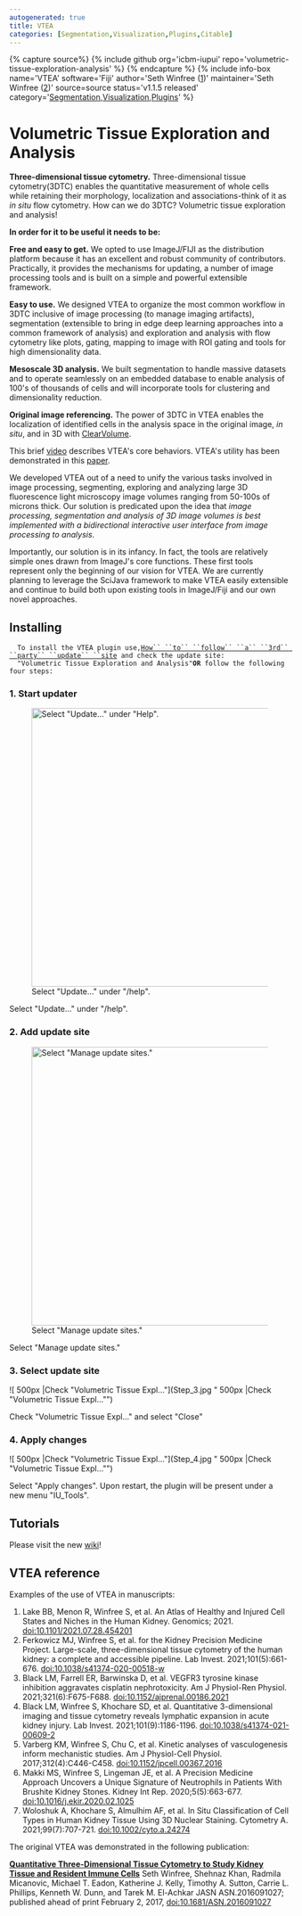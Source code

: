 ```yaml
---
autogenerated: true
title: VTEA
categories: [Segmentation,Visualization,Plugins,Citable]
---
```



{% capture source%}
{% include github org='icbm-iupui' repo='volumetric-tissue-exploration-analysis' %}
{% endcapture %}
{% include info-box name='VTEA' software='Fiji' author='Seth Winfree ([1](mailto:swinfree@unmc.edu))' maintainer='Seth Winfree ([2](mailto:swinfree@unmc.edu))' source=source status='v1.1.5 released' category='[Segmentation](Category_Segmentation),[Visualization](Category_Visualization),[Plugins](Category_Plugins)' %}

# Volumetric Tissue Exploration and Analysis

**Three-dimensional tissue cytometry.** Three-dimensional tissue cytometry(3DTC) enables the quantitative measurement of whole cells while retaining their morphology, localization and associations-think of it as *in situ* flow cytometry. How can we do 3DTC? Volumetric tissue exploration and analysis!

**In order for it to be useful it needs to be:**

**Free and easy to get.** We opted to use ImageJ/FIJI as the distribution platform because it has an excellent and robust community of contributors. Practically, it provides the mechanisms for updating, a number of image processing tools and is built on a simple and powerful extensible framework.

**Easy to use.** We designed VTEA to organize the most common workflow in 3DTC inclusive of image processing (to manage imaging artifacts), segmentation (extensible to bring in edge deep learning approaches into a common framework of analysis) and exploration and analysis with flow cytometry like plots, gating, mapping to image with ROI gating and tools for high dimensionality data.

**Mesoscale 3D analysis.** We built segmentation to handle massive datasets and to operate seamlessly on an embedded database to enable analysis of 100's of thousands of cells and will incorporate tools for clustering and dimensionality reduction.

**Original image referencing.** The power of 3DTC in VTEA enables the localization of identified cells in the analysis space in the original image, *in situ*, and in 3D with [ClearVolume](/plugins/clearvolume).

This brief [video](/media/demostration.mov) describes VTEA's core behaviors. VTEA's utility has been demonstrated in this [paper](http://jasn.asnjournals.org/content/early/2017/02/01/ASN.2016091027.full).

We developed VTEA out of a need to unify the various tasks involved in image processing, segmenting, exploring and analyzing large 3D fluorescence light microscopy image volumes ranging from 50-100s of microns thick. Our solution is predicated upon the idea that *image processing, segmentation and analysis of 3D image volumes is best implemented with a bidirectional interactive user interface from image processing to analysis*.

Importantly, our solution is in its infancy. In fact, the tools are relatively simple ones drawn from ImageJ's core functions. These first tools represent only the beginning of our vision for VTEA. We are currently planning to leverage the SciJava framework to make VTEA easily extensible and continue to build both upon existing tools in ImageJ/Fiji and our own novel approaches.

## Installing

`   To install the VTEA plugin use, `[`How`` ``to`` ``follow`` ``a`` ``3rd`` ``party`` ``update`` ``site`](/update-sites/following)` and check the update site:`  
`   "Volumetric Tissue Exploration and Analysis" `**`OR`**` follow the following four steps:`

### 1. Start updater

<figure><img src="/media/step-1.jpg" title="Select &quot;Update...&quot; under &quot;Help&quot;." width="500" alt="Select &quot;Update...&quot; under &quot;Help&quot;." /><figcaption aria-hidden="true">Select "Update..." under "/help".</figcaption></figure>

Select "Update..." under "/help".

### 2. Add update site

<figure><img src="/media/step-2.jpg" title="Select &quot;Manage update sites.&quot;" width="500" alt="Select &quot;Manage update sites.&quot;" /><figcaption aria-hidden="true">Select "Manage update sites."</figcaption></figure>

Select "Manage update sites."

### 3. Select update site

![ 500px \|Check "Volumetric Tissue Expl..."](Step_3.jpg " 500px |Check "Volumetric Tissue Expl..."")

Check "Volumetric Tissue Expl..." and select "Close"

### 4. Apply changes

![ 500px \|Check "Volumetric Tissue Expl..."](Step_4.jpg " 500px |Check "Volumetric Tissue Expl..."")

Select "Apply changes". Upon restart, the plugin will be present under a new menu "IU\_Tools".

## Tutorials

Please visit the new [wiki](https://vtea.wiki)!

## VTEA reference

Examples of the use of VTEA in manuscripts:

1. Lake BB, Menon R, Winfree S, et al. An Atlas of Healthy and Injured Cell States and Niches in the Human Kidney. Genomics; 2021. [doi:10.1101/2021.07.28.454201](https://doi.org/10.1101/2021.07.28.454201)
2. Ferkowicz MJ, Winfree S, et al. for the Kidney Precision Medicine Project. Large-scale, three-dimensional tissue cytometry of the human kidney: a complete and accessible pipeline. Lab Invest. 2021;101(5):661-676. [doi:10.1038/s41374-020-00518-w](https://doi.org/10.1038/s41374-020-00518-w)
3. Black LM, Farrell ER, Barwinska D, et al. VEGFR3 tyrosine kinase inhibition aggravates cisplatin nephrotoxicity. Am J Physiol-Ren Physiol. 2021;321(6):F675-F688. [doi:10.1152/ajprenal.00186.2021](https://doi.org/10.1152/ajprenal.00186.2021)
4. Black LM, Winfree S, Khochare SD, et al. Quantitative 3-dimensional imaging and tissue cytometry reveals lymphatic expansion in acute kidney injury. Lab Invest. 2021;101(9):1186-1196. [doi:10.1038/s41374-021-00609-2](https://doi.org/10.1038/s41374-021-00609-2)
5. Varberg KM, Winfree S, Chu C, et al. Kinetic analyses of vasculogenesis inform mechanistic studies. Am J Physiol-Cell Physiol. 2017;312(4):C446-C458. [doi:10.1152/jpcell.00367.2016](https://doi.org/10.1152/jpcell.00367.2016)
6. Makki MS, Winfree S, Lingeman JE, et al. A Precision Medicine Approach Uncovers a Unique Signature of Neutrophils in Patients With Brushite Kidney Stones. Kidney Int Rep. 2020;5(5):663-677. [doi:10.1016/j.ekir.2020.02.1025](https://doi.org/10.1016/j.ekir.2020.02.1025)
7. Woloshuk A, Khochare S, Almulhim AF, et al. In Situ Classification of Cell Types in Human Kidney Tissue Using 3D Nuclear Staining. Cytometry A. 2021;99(7):707-721. [doi:10.1002/cyto.a.24274](https://doi.org/10.1002/cyto.a.24274)

The original VTEA was demonstrated in the following publication:

[**Quantitative Three-Dimensional Tissue Cytometry to Study Kidney Tissue and Resident Immune Cells**](http://jasn.asnjournals.org/content/early/2017/02/01/ASN.2016091027.full) Seth Winfree, Shehnaz Khan, Radmila Micanovic, Michael T. Eadon, Katherine J. Kelly, Timothy A. Sutton, Carrie L. Phillips, Kenneth W. Dunn, and Tarek M. El-Achkar JASN ASN.2016091027; published ahead of print February 2, 2017, <doi:10.1681/ASN.2016091027>

   
